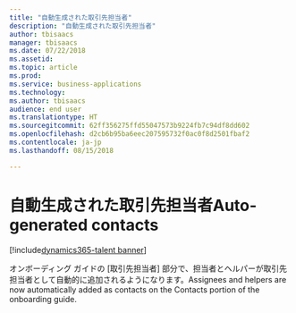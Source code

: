 ```yaml
---
title: "自動生成された取引先担当者"
description: "自動生成された取引先担当者"
author: tbisaacs
manager: tbisaacs
ms.date: 07/22/2018
ms.assetid: 
ms.topic: article
ms.prod: 
ms.service: business-applications
ms.technology: 
ms.author: tbisaacs
audience: end user
ms.translationtype: HT
ms.sourcegitcommit: 62ff356275ffd55047573b9224fb7c94df8dd602
ms.openlocfilehash: d2cb6b95ba6eec207595732f0ac0f8d2501fbaf2
ms.contentlocale: ja-jp
ms.lasthandoff: 08/15/2018

---
```

#  <a name="auto-generated-contacts"></a><span data-ttu-id="f22ff-103">自動生成された取引先担当者</span><span class="sxs-lookup"><span data-stu-id="f22ff-103">Auto-generated contacts</span></span>

[!include[dynamics365-talent banner](../../includes/dynamics365-talent.md)]



<span data-ttu-id="f22ff-104">オンボーディング ガイドの [取引先担当者] 部分で、担当者とヘルパーが取引先担当者として自動的に追加されるようになります。</span><span class="sxs-lookup"><span data-stu-id="f22ff-104">Assignees and helpers are now automatically added as contacts on the Contacts portion of the onboarding guide.</span></span>

